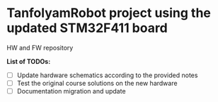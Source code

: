 # TanfolyamRobot project using the updated STM32F411 board
HW and FW repository

**List of TODOs:**
- [ ] Update hardware schematics according to the provided notes
- [ ] Test the original course solutions on the new hardware
- [ ] Documentation migration and update